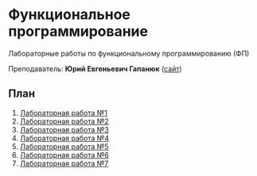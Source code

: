 # Функциональное программирование

Лабораторные работы по функциональному программированию (ФП)

Преподаватель: **Юрий Евгеньевич Гапанюк** ([сайт](http://sfm2007.narod.ru/))

## План

1. [Лабораторная работа №1](https://github.com/bestK1ngArthur/IU5/tree/master/Term%204/Functional%20Programming/Lab%201)
2. [Лабораторная работа №2](https://github.com/bestK1ngArthur/IU5/tree/master/Term%204/Functional%20Programming/Lab%202)
3. [Лабораторная работа №3](https://github.com/bestK1ngArthur/IU5/tree/master/Term%204/Functional%20Programming/Lab%203)
4. [Лабораторная работа №4](https://github.com/bestK1ngArthur/IU5/tree/master/Term%204/Functional%20Programming/Lab%204)
5. [Лабораторная работа №5](https://github.com/bestK1ngArthur/IU5/tree/master/Term%204/Functional%20Programming/Lab%205)
6. [Лабораторная работа №6](https://github.com/bestK1ngArthur/IU5/tree/master/Term%204/Functional%20Programming/Lab%206)
7. [Лабораторная работа №7](https://github.com/bestK1ngArthur/IU5/tree/master/Term%204/Functional%20Programming/Lab%207)
